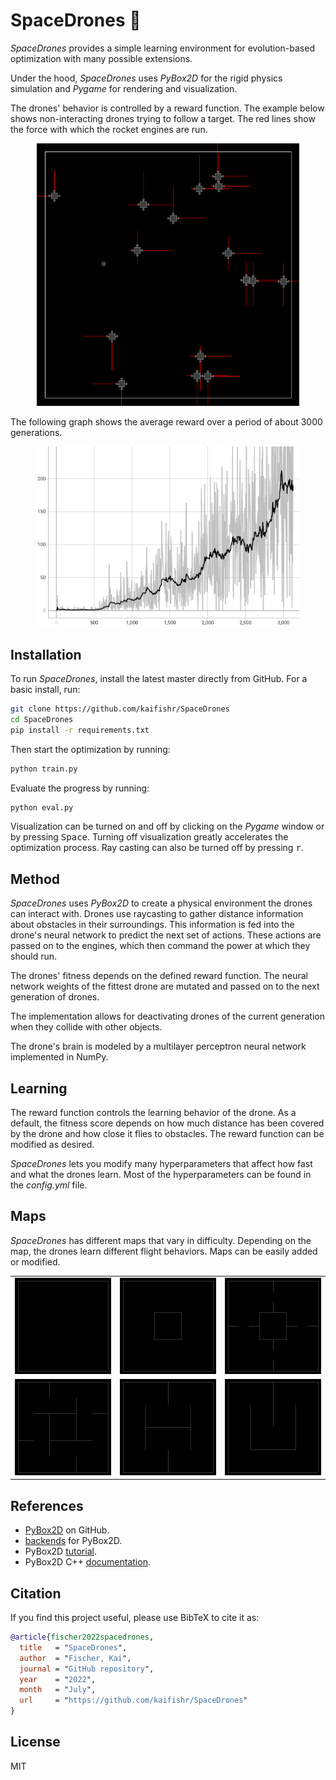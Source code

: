 # SpaceDrones 🚀

*SpaceDrones* provides a simple learning environment for evolution-based optimization with many possible extensions.

Under the hood, *SpaceDrones* uses *PyBox2D* for the rigid physics simulation and *Pygame* for rendering and visualization. 

The drones' behavior is controlled by a reward function. The example below shows non-interacting drones trying to follow a target. The red lines show the force with which the rocket engines are run.

<p align="center">
    <img src="docs/drones.gif" width="420" height="420"/>
</p>

The following graph shows the average reward over a period of about 3000 generations.

<p align="center">
    <img src="docs/mean_reward.png" width="420" height=""/>
</p>

## Installation

To run *SpaceDrones*, install the latest master directly from GitHub. For a basic install, run:

```bash
git clone https://github.com/kaifishr/SpaceDrones
cd SpaceDrones
pip install -r requirements.txt
```

Then start the optimization by running:

```bash
python train.py
```

Evaluate the progress by running:

```bash
python eval.py
```

Visualization can be turned on and off by clicking on the *Pygame* window or by pressing <kbd>Space</kbd>. Turning off visualization greatly accelerates the optimization process. Ray casting can also be turned off by pressing <kbd>r</kbd>.

## Method

*SpaceDrones* uses *PyBox2D* to create a physical environment the drones can interact with. Drones use raycasting to gather distance information about obstacles in their surroundings. This information is fed into the drone's neural network to predict the next set of actions. These actions are passed on to the engines, which then command the power at which they should run.

The drones' fitness depends on the defined reward function. The neural network weights of the fittest drone are mutated and passed on to the next generation of drones.

The implementation allows for deactivating drones of the current generation when they collide with other objects.

The drone's brain is modeled by a multilayer perceptron neural network implemented in NumPy.

## Learning

The reward function controls the learning behavior of the drone. As a default, the fitness score depends on how much distance has been covered by the drone and how close it flies to obstacles. The reward function can be modified as desired.

*SpaceDrones* lets you modify many hyperparameters that affect how fast and what the drones learn. Most of the hyperparameters can be found in the *config.yml* file.

## Maps

*SpaceDrones* has different maps that vary in difficulty. Depending on the map, the drones learn different flight behaviors. Maps can be easily added or modified.

||||
|:--:|:--:|:--:|
|![](docs/map_empty.png)|![](docs/map_block.png)|![](docs/map_locks.png)|
|![](docs/map_blade.png)|![](docs/map_track.png)|![](docs/map_smile.png)|

## References

- [PyBox2D](https://github.com/pybox2d/pybox2d) on GitHub.
- [backends](https://github.com/pybox2d/pybox2d/tree/master/library/Box2D/examples/backends) for PyBox2D.
- PyBox2D [tutorial](https://github.com/pybox2d/cython-box2d/blob/master/docs/source/getting_started.md).
- PyBox2D C++ [documentation](https://box2d.org/documentation/).

## Citation

If you find this project useful, please use BibTeX to cite it as:

```bibtex
@article{fischer2022spacedrones,
  title   = "SpaceDrones",
  author  = "Fischer, Kai",
  journal = "GitHub repository",
  year    = "2022",
  month   = "July",
  url     = "https://github.com/kaifishr/SpaceDrones"
}
```

## License

MIT
